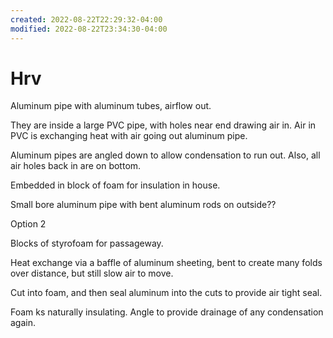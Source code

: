 ```yaml
---
created: 2022-08-22T22:29:32-04:00
modified: 2022-08-22T23:34:30-04:00
---
```


# Hrv

Aluminum pipe with aluminum tubes, airflow out.

They are inside a large PVC pipe, with holes near end drawing air in. Air in PVC is exchanging heat with air going out aluminum pipe.

Aluminum pipes are angled down to allow condensation to run out. Also, all air holes back in are on bottom.

Embedded in block of foam for insulation in house.

Small bore aluminum pipe with bent aluminum rods on outside??


Option 2

Blocks of styrofoam for passageway.

Heat exchange via a baffle of aluminum sheeting, bent to create many folds over distance, but still slow air to move.

Cut into foam, and then seal aluminum into the cuts to provide air tight seal.

Foam ks naturally insulating. Angle to provide drainage of any condensation again.

